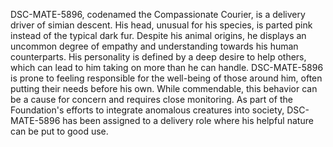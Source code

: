 DSC-MATE-5896, codenamed the Compassionate Courier, is a delivery driver of simian descent. His head, unusual for his species, is parted pink instead of the typical dark fur. Despite his animal origins, he displays an uncommon degree of empathy and understanding towards his human counterparts. His personality is defined by a deep desire to help others, which can lead to him taking on more than he can handle. DSC-MATE-5896 is prone to feeling responsible for the well-being of those around him, often putting their needs before his own. While commendable, this behavior can be a cause for concern and requires close monitoring. As part of the Foundation's efforts to integrate anomalous creatures into society, DSC-MATE-5896 has been assigned to a delivery role where his helpful nature can be put to good use.